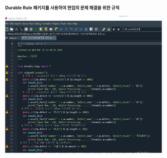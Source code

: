 #### **Durable Rule 패키지를 사용하여 현업의 문제 해결을 위한 규칙**

<img src="./실습.jpg"  width="580" height="440">

</p>

